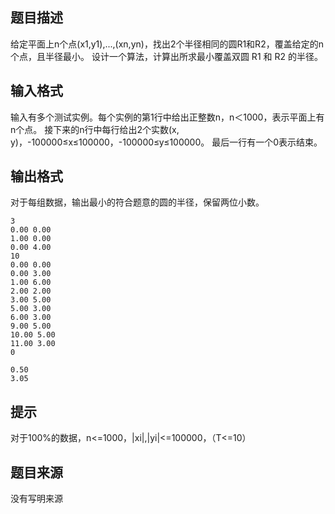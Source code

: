 


## 题目描述
给定平面上n个点(x1,y1),...,(xn,yn)，找出2个半径相同的圆R1和R2，覆盖给定的n个点，且半径最小。
设计一个算法，计算出所求最小覆盖双圆 R1 和 R2 的半径。
## 输入格式
输入有多个测试实例。每个实例的第1行中给出正整数n，n＜1000，表示平面上有n个点。
接下来的n行中每行给出2个实数(x, y)，-100000≤x≤100000，-100000≤y≤100000。
最后一行有一个0表示结束。
## 输出格式
对于每组数据，输出最小的符合题意的圆的半径，保留两位小数。

```input1
3 
0.00 0.00 
1.00 0.00 
0.00 4.00 
10 
0.00 0.00 
0.00 3.00 
1.00 6.00 
2.00 2.00 
3.00 5.00 
5.00 3.00 
6.00 3.00 
9.00 5.00 
10.00 5.00 
11.00 3.00 
0

```

```output1
0.50
3.05
```

## 提示
对于100%的数据，n<=1000，|xi|,|yi|<=100000，（T<=10）
## 题目来源
没有写明来源


